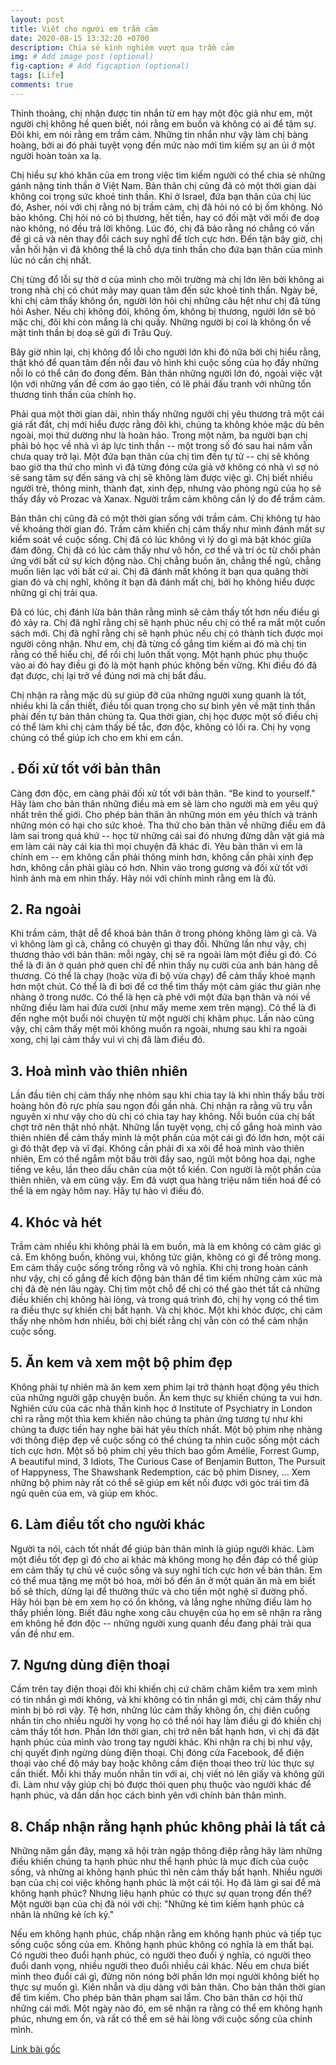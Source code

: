 ```yaml
---
layout: post
title: Viết cho người em trầm cảm
date: 2020-08-15 13:32:20 +0700
description: Chia sẻ kinh nghiệm vượt qua trầm cảm
img: # Add image post (optional)
fig-caption: # Add figcaption (optional)
tags: [Life]
comments: true
---
```

Thỉnh thoảng, chị nhận được tin nhắn từ em hay một độc giả như em, một người chị không hề quen biết, nói rằng em buồn và không có ai để tâm sự. Đôi khi, em nói rằng em trầm cảm.  Những tin nhắn như vậy làm chị bàng hoàng, bởi ai đó phải tuyệt vọng đến mức nào mới tìm kiếm sự an ủi ở một người hoàn toàn xa lạ.

Chị hiểu sự khó khăn của em trong việc tìm kiếm người có thể chia sẻ những gánh nặng tinh thần ở Việt Nam. Bản thân chị cũng đã có một thời gian dài không coi trọng sức khoẻ tinh thần. Khi ở Israel, đứa bạn thân của chị lúc đó, Asher, nói với chị rằng nó bị trầm cảm, chị đã hỏi nó có bị ốm không. Nó bảo không. Chị hỏi nó có bị thương, hết tiền, hay có đối mặt với mối đe doạ nào không, nó đều trả lời không. Lúc đó, chị đã bảo rằng nó chẳng có vấn đề gì cả và nên thay đổi cách suy nghĩ để tích cực hơn. Đến tận bây giờ, chị vẫn hối hận vì đã không thể là chỗ dựa tinh thần cho đứa bạn thân của mình lúc nó cần chị nhất.

Chị từng đổ lỗi sự thờ ơ của mình cho môi trường mà chị lớn lên bởi không ai trong nhà chị có chút mảy may quan tâm đến sức khoẻ tinh thần. Ngày bé, khi chị cảm thấy không ổn, người lớn hỏi chị những câu hệt như chị đã từng hỏi Asher. Nếu chị không đói, không ốm, không bị thương, người lớn sẽ bỏ mặc chị, đôi khi còn mắng là chị quấy. Những người bị coi là không ổn về mặt tinh thần bị doạ sẽ gửi đi Trâu Quỳ.

Bây giờ nhìn lại, chị không đổ lỗi cho người lớn khi đó nữa bởi chị hiểu rằng, thật khó để quan tâm đến nỗi đau vô hình khi cuộc sống của họ đầy những nỗi lo có thể cân đo đong đếm. Bản thân những người lớn đó, ngoài việc vật lộn với những vấn đề cơm áo gạo tiền, có lẽ phải đấu tranh với những tổn thương tinh thần của chính họ.

Phải qua một thời gian dài, nhìn thấy những người chị yêu thương trả một cái giá rất đắt, chị mới hiểu được rằng đôi khi, chúng ta không khỏe mặc dù bên ngoài, mọi thứ dường như là hoàn hảo. Trong một năm, ba người bạn chị phải bỏ học về nhà vì áp lực tinh thần -- một trong số đó sau hai năm vẫn chưa quay trở lại. Một đứa bạn thân của chị tìm đến tự tử -- chị sẽ không bao giờ tha thứ cho mình vì đã từng đóng cửa giả vờ không có nhà vì sợ nó sẽ sang tâm sự đến sáng và chị sẽ không làm được việc gì. Chị biết nhiều người trẻ, thông minh, thành đạt, xinh đẹp, nhưng vào phòng ngủ của họ sẽ thấy đầy vỏ Prozac và Xanax. Người trầm cảm không cần lý do để trầm cảm.

Bản thân chị cũng đã có một thời gian sống với trầm cảm. Chị không tự hào về khoảng thời gian đó. Trầm cảm khiến chị cảm thấy như mình đánh mất sự kiểm soát về cuộc sống. Chị đã có lúc không vì lý do gì mà bật khóc giữa đám đông. Chị đã có lúc cảm thấy như vô hồn, cơ thể và trí óc từ chối phản ứng với bất cứ sự kích động nào. Chị chẳng buồn ăn, chẳng thể ngủ, chẳng muốn liên lạc với bất cứ ai. Chị đã đánh mất không ít bạn qua quãng thời gian đó và chị nghĩ, không ít bạn đã đánh mất chị, bởi họ không hiểu được những gì chị trải qua.

Đã có lúc, chị đánh lừa bản thân rằng mình sẽ cảm thấy tốt hơn nếu điều gì đó xảy ra. Chị đã nghĩ rằng chị sẽ hạnh phúc nếu chị có thể ra mắt một cuốn sách mới. Chị đã nghĩ rằng chị sẽ hạnh phúc nếu chị có thành tích được mọi người công nhận. Như em, chị đã từng cố gắng tìm kiếm ai đó mà chị tin rằng có thể hiểu chị, để rồi chị luôn thất vọng. Một hạnh phúc phụ thuộc vào ai đó hay điều gì đó là một hạnh phúc không bền vững. Khi điều đó đã đạt được, chị lại trở về đúng nơi mà chị bắt đầu.

Chị nhận ra rằng mặc dù sự giúp đỡ của những người xung quanh là tốt, nhiều khi là cần thiết, điều tối quan trọng cho sự bình yên về mặt tinh thần phải đến tự bản thân chúng ta. Qua thời gian, chị học được một số điều chị có thể làm khi chị cảm thấy bế tắc, đơn độc, không có lối ra. Chị hy vọng chúng có thể giúp ích cho em khi em cần.

<h2>. Đối xử tốt với bản thân</h2>

Càng đơn độc, em càng phải đối xử tốt với bản thân. “Be kind to yourself." Hãy làm cho bản thân những điều mà em sẽ làm cho người mà em yêu quý nhất trên thế giới. Cho phép bản thân ăn những món em yêu thích và tránh những món có hại cho sức khoẻ. Tha thứ cho bản thân về những điều em đã làm sai trong quá khứ -- học từ những cái sai đó nhưng đừng dằn vặt giá mà em làm cái này cái kia thì mọi chuyện đã khác đi. Yêu bản thân vì em là chính em -- em không cần phải thông minh hơn, không cần phải xinh đẹp hơn, không cần phải giàu có hơn. Nhìn vào trong gương và đối xử tốt với hình ảnh mà em nhìn thấy. Hãy nói với chính mình rằng em là đủ.

<h2>2. Ra ngoài</h2>

Khi trầm cảm, thật dễ để khoá bản thân ở trong phòng không làm gì cả. Và vì không làm gì cả, chẳng có chuyện gì thay đổi. Những lần như vậy, chị thương thảo với bản thân: mỗi ngày, chị sẽ ra ngoài làm một điều gì đó. Có thể là đi ăn ở quán phở quen chỉ để nhìn thấy nụ cười của anh bán hàng dễ thương. Có thể là chạy (hoặc vừa đi bộ vừa chạy) để cảm thấy khoẻ mạnh hơn một chút. Có thể là đi bơi để cơ thể tìm thấy một cảm giác thư giãn nhẹ nhàng ở trong nước. Có thể là hẹn cà phê với một đứa bạn thân và nói về những điều làm hai đứa cười (như mấy meme xem trên mạng). Có thể là đi đến nghe một buổi nói chuyện từ một người chị khâm phục. Lần nào cũng vậy, chị cảm thấy mệt mỏi không muốn ra ngoài, nhưng sau khi ra ngoài xong, chị lại cảm thấy vui vì chị đã làm điều đó.

<h2>3. Hoà mình vào thiên nhiên</h2>

Lần đầu tiên chị cảm thấy nhẹ nhõm sau khi chia tay là khi nhìn thấy bầu trời hoàng hôn đỏ rực phía sau ngọn đồi gần nhà. Chị nhận ra rằng vũ trụ vẫn nguyên xi như vậy cho dù chị có chia tay hay không. Nỗi buồn của chị bất chợt trở nên thật nhỏ nhặt. 
Những lần tuyệt vọng, chị cố gắng hoà mình vào thiên nhiên để cảm thấy mình là một phần của một cái gì đó lớn hơn, một cái gì đó thật đẹp và vĩ đại. Không cần phải đi xa xôi để hoà mình vào thiên nhiên, Em có thể ngắm một bầu trời đầy sao, ngửi một bông hoa dại, nghe tiếng ve kêu, lần theo dấu chân của một tổ kiến. Con người là một phần của thiên nhiên, và em cũng vậy. Em đã vượt qua hàng triệu năm tiến hoá để có thể là em ngày hôm nay. Hãy tự hào vì điều đó.

<h2>4. Khóc và hét</h2>

Trầm cảm nhiều khi không phải là em buồn, mà là em không có cảm giác gì cả. Em không buồn, không vui, không tức giận, không có gì để trông mong. Em cảm thấy cuộc sống trống rỗng và vô nghĩa.
Khi chị trong hoàn cảnh như vậy, chị cố gắng để kích động bản thân để tìm kiếm những cảm xúc mà chị đã đè nén lâu ngày. Chị tìm một chỗ để chị có thể gào thét tất cả những điều khiến chị không hài lòng, và trong quá trình đó, chị hy vọng có thể tìm ra điều thực sự khiến chị bất hạnh. Và chị khóc. Một khi khóc được, chị cảm thấy nhẹ nhõm hơn nhiều, bởi chị biết rằng chị vẫn còn có thể cảm nhận cuộc sống. 

<h2>5. Ăn kem và xem một bộ phim đẹp</h2>

Không phải tự nhiên mà ăn kem xem phim lại trở thành hoạt động yêu thích của những người gặp chuyện buồn. Ăn kem thực sự khiến chúng ta vui hơn. Nghiên cứu của các nhà thần kinh học ở Institute of Psychiatry in London chỉ ra rằng một thìa kem khiến não chúng ta phản ứng tương tự như khi chúng ta được tiền hay nghe bài hát yêu thích nhất. Một bộ phim nhẹ nhàng với thông điệp đẹp về cuộc sống có thể chúng ta nhìn cuộc sống một cách tích cực hơn. Một số bộ phim chị yêu thích bao gồm Amélie, Forrest Gump, A beautiful mind, 3 Idiots, The Curious Case of Benjamin Button, The Pursuit of Happyness, The Shawshank Redemption, các bộ phim Disney, … Xem những bộ phim này rất có thể sẽ giúp em kết nối được với góc trái tim đã ngủ quên của em, và giúp em khóc.

<h2>6. Làm  điều tốt cho người khác</h2>

Người ta nói, cách tốt nhất để giúp bản thân mình là giúp người khác. Làm một điều tốt đẹp gì đó cho ai khác mà không mong họ đền đáp có thể giúp em cảm thấy tự chủ về cuộc sống và suy nghĩ tích cực hơn về bản thân. Em có thể mua tặng mẹ một bó hoa, mời bố đến ăn ở một quán ăn mà em biết bố sẽ thích, dừng lại để thưởng thức và cho tiền một nghệ sĩ đường phố. Hãy hỏi bạn bè em xem họ có ổn không, và lắng nghe những điều làm họ thấy phiền lòng. Biết đâu nghe xong câu chuyện của họ em sẽ nhận ra rằng em không hề đơn độc -- những người xung quanh đều đang phải trải qua vấn đề như em.

<h2>7. Ngưng dùng điện thoại</h2>

Cầm trên tay điện thoại đôi khi khiến chị cứ chăm chăm kiểm tra xem mình có tin nhắn gì mới không, và khi không có tin nhắn gì mới, chị cảm thấy như mình bị bỏ rơi vậy. Tệ hơn, những lúc cảm thấy không ổn, chị điên cuồng nhắn tin cho nhiều người hy vọng họ có thể nói hay làm điều gì đó khiến chị cảm thấy tốt hơn. Phần lớn thời gian, chị trở nên bất hạnh hơn, vì chị đã đặt hạnh phúc của mình vào trong tay người khác.
Khi nhận ra chị bị như vậy, chị quyết định ngừng dùng điện thoại. Chị đóng cửa Facebook, để điện thoại vào chế độ máy bay hoặc không cầm điện thoại theo trừ lúc thực sự cần thiết. Mỗi khi thấy muốn nhắn tin với ai, chị viết nó lên giấy và không gửi đi. Làm như vậy giúp chị bỏ được thói quen phụ thuộc vào người khác để hạnh phúc, và dần dần học cách bình yên với chính bản thân mình.

<h2>8. Chấp nhận rằng hạnh phúc không phải là tất cả</h2>

Những năm gần đây, mạng xã hội tràn ngập thông điệp rằng hãy làm những điều khiến chúng ta hạnh phúc như thể hạnh phúc là mục đích của cuộc sống, và những ai không hạnh phúc thì nên cảm thấy bất hạnh. Nhiều người bạn của chị coi việc không hạnh phúc là một cái tội. Họ đã làm gì sai để mà không hạnh phúc? Nhưng liệu hạnh phúc có thực sự quan trọng đến thế? Một người bạn của chị đã nói với chị: "Những kẻ tìm kiếm hạnh phúc cá nhân là những kẻ ích kỷ."

Nếu em không hạnh phúc, chấp nhận rằng em không hạnh phúc và tiếp tục sống cuộc sống của em. Không hạnh phúc không có nghĩa là em thất bại. Có người theo đuổi hạnh phúc, có người theo đuổi ý nghĩa, có người theo đuổi danh vọng, nhiều người theo đuổi nhiều cái khác. Nếu em chưa biết mình theo đuổi cái gì, đừng nôn nóng bởi phần lớn mọi người không biết họ thực sự muốn gì. Kiên nhẫn và dịu dàng với bản thân. Cho bản thân thời gian để tìm kiếm. Cho phép bản thân phạm sai lầm. Cho bản thân cơ hội thử những cái mới. Một ngày nào đó, em sẽ nhận ra rằng có thể em không hạnh phúc, nhưng em ổn, và rất có thể em sẽ hài lòng với cuộc sống của chính mình.

[Link bài gốc](https://www.facebook.com/chipiscrazy/posts/1831140510335648)
